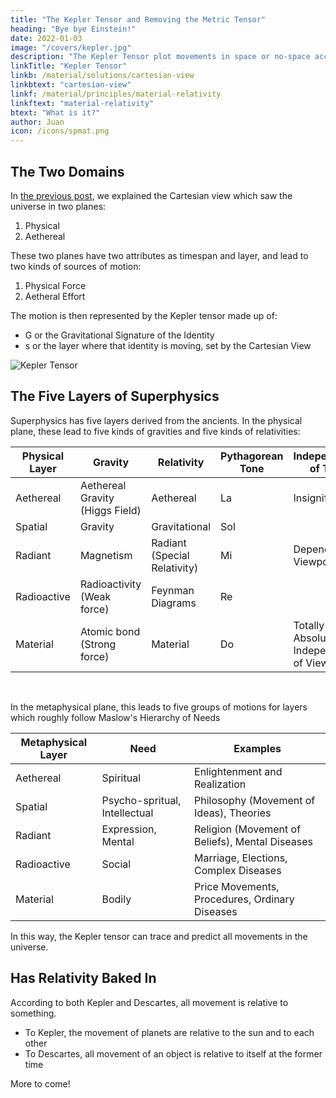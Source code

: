 ```yaml
---
title: "The Kepler Tensor and Removing the Metric Tensor"
heading: "Bye bye Einstein!"
date: 2022-01-03
image: "/covers/kepler.jpg"
description: "The Kepler Tensor plot movements in space or no-space according to universal relativity."
linkTitle: "Kepler Tensor"
linkb: /material/solutions/cartesian-view
linkbtext: "cartesian-view"
linkf: /material/principles/material-relativity
linkftext: "material-relativity"
btext: "What is it?"
author: Juan
icon: /icons/spmat.png
---
```


## The Two Domains

In [the previous post](/material/solutions/cartesian-view), we explained the Cartesian view which saw the universe in two planes: 

1. Physical
2. Aethereal 

These two planes have two attributes as timespan and layer, and lead to two kinds of sources of motion:

1. Physical Force
2. Aetheral Effort 

The motion is then represented by the Kepler tensor made up of:

- G or the Gravitational Signature of the Identity
- s or the layer where that identity is moving, set by the Cartesian View

![Kepler Tensor](/graphics/keplert.png)


## The Five Layers of Superphysics

Superphysics has five layers derived from the ancients. In the physical plane, these lead to five kinds of gravities and five kinds of relativities:

Physical Layer| Gravity | Relativity | Pythagorean Tone | Independence of Time
--- | --- | --- | --- | ---
Aethereal | Aethereal Gravity (Higgs Field) | Aethereal | La | Insignificant
Spatial | Gravity | Gravitational | Sol
Radiant | Magnetism |  Radiant (Special Relativity) | Mi | Dependent on Viewpoint
Radioactive | Radioactivity (Weak force) | Feynman Diagrams | Re | 
Material | Atomic bond (Strong force) | Material | Do | Totally Absolute or Independent of Viewpoint

<br>

In the metaphysical plane, this leads to five groups of motions for layers which roughly follow Maslow's Hierarchy of Needs

Metaphysical Layer | Need | Examples
--- | --- | ---
Aethereal | Spiritual | Enlightenment and Realization
Spatial | Psycho-spritual, Intellectual | Philosophy (Movement of Ideas), Theories
Radiant | Expression, Mental | Religion (Movement of Beliefs), Mental Diseases
Radioactive | Social | Marriage, Elections, Complex Diseases
Material | Bodily | Price Movements, Procedures, Ordinary Diseases

In this way, the Kepler tensor can trace and predict all movements in the universe. 



## Has Relativity Baked In

According to both Kepler and Descartes, all movement is relative to something.
- To Kepler, the movement of planets are relative to the sun and to each other
- To Descartes, all movement of an object is relative to itself at the former time

More to come!